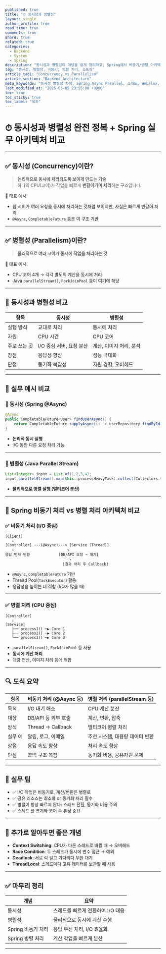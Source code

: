 ```yaml
---
published: true
title: "⏱ 동시성과 병렬성"
layout: single
author_profile: true
read_time: true
comments: true
share: true
related: true
categories:
  - Backend
  - System
  - Spring
description: "동시성과 병렬성의 개념을 쉽게 정리하고, Spring에서 비동기/병렬 아키텍처를 실제로 어떻게 구성하는지 도식과 함께 정리했습니다."
tag: "동시성, 병렬성, 비동기, 병렬 처리, 스프링"
article_tag1: "Concurrency vs Parallelism"
article_section: "Backend Architecture"
meta_keywords: "동시성 병렬성 차이, Spring Async Parallel, 스레드, WebFlux, Executor"
last_modified_at: "2025-05-05 23:55:00 +0800"
toc: true
toc_sticky: true
toc_label: "목차"
---
```


# ⏱ 동시성과 병렬성 완전 정복 + Spring 실무 아키텍처 비교

---

## ✅ 동시성 (Concurrency)이란?

> **논리적으로 동시에 처리되도록 보이게 만드는 기술**  
> 하나의 CPU(코어)가 작업을 빠르게 **번갈아가며 처리**하는 구조입니다.

📌 대표 예시:

- 웹 서버가 여러 요청을 동시에 처리하는 것처럼 보이지만, 사실은 빠르게 번갈아 처리
- `@Async`, `CompletableFuture` 등은 이 구조 기반

---

## ✅ 병렬성 (Parallelism)이란?

> **물리적으로 여러 코어가 동시에 작업을 처리하는 것**

📌 대표 예시:

- CPU 코어 4개 → 각각 별도의 계산을 동시에 처리
- Java `parallelStream()`, `ForkJoinPool` 등이 여기에 해당

---

## 🎯 동시성과 병렬성 비교

| 항목         | 동시성                   | 병렬성                  |
| ------------ | ------------------------ | ----------------------- |
| 실행 방식    | 교대로 처리              | 동시에 처리             |
| 자원         | CPU 시간                 | CPU 코어                |
| 주로 쓰는 곳 | I/O 중심 서버, 요청 분산 | 계산, 이미지 처리, 분석 |
| 장점         | 응답성 향상              | 성능 극대화             |
| 단점         | 동기화 복잡성            | 자원 경합, 오버헤드     |

---

## 🧪 실무 예시 비교

### 🔸 동시성 (Spring @Async)

```java
@Async
public CompletableFuture<User> findUserAsync() {
    return CompletableFuture.supplyAsync(() -> userRepository.findById(1L));
}
```

- **논리적 동시 실행**
- I/O 동안 다른 요청 처리 가능

---

### 🔸 병렬성 (Java Parallel Stream)

```java
List<Integer> input = List.of(1,2,3,4);
input.parallelStream().map(this::processHeavyTask).collect(Collectors.toList());
```

- **물리적으로 병렬 실행 (멀티코어 분산)**

---

## 🧠 Spring 비동기 처리 vs 병렬 처리 아키텍처 비교

### ✅ 비동기 처리 (I/O 중심)

```text
[Client]
   ↓
[Controller] ---(@Async)---> [Service (Thread)]
   ↓                        ↘
응답 먼저 반환             [DB/API 요청 → 대기]
                             ↘
                          [결과 처리 후 Callback]
```

- `@Async`, `CompletableFuture` 기반
- Thread Pool(`TaskExecutor`) 활용
- 응답성을 높이는 데 적합 (I/O가 많을 때)

---

### ✅ 병렬 처리 (CPU 중심)

```text
[Controller]
   ↓
[Service]
   ├── process1() ─▶ Core 1
   ├── process2() ─▶ Core 2
   └── process3() ─▶ Core 3
```

- `parallelStream()`, `ForkJoinPool` 등 사용
- **동시에 계산 처리**
- 대량 연산, 이미지 처리 등에 적합

---

## 🔍 도식 요약

| 항목    | 비동기 처리 (@Async 등) | 병렬 처리 (parallelStream 등)   |
| ------- | ----------------------- | ------------------------------- |
| 목적    | I/O 대기 해소           | CPU 계산 분산                   |
| 대상    | DB/API 등 외부 호출     | 계산, 변환, 압축                |
| 방식    | Thread → Callback       | 멀티코어 병렬 처리              |
| 실무 예 | 알림, 로그, 이메일      | 추천 시스템, 대용량 데이터 변환 |
| 장점    | 응답 속도 향상          | 처리 속도 향상                  |
| 단점    | 콜백 구조 복잡          | 동기화 비용, 공유자원 문제      |

---

## 🚨 실무 팁

- ✅ I/O 작업은 비동기로, 계산/변환은 병렬로
- ✅ 공유 리소스는 최소화 or 동기화 처리 필수
- ✅ 병렬이 항상 빠르지 않다: 스레드 전환, 동기화 비용 주의
- ✅ 스레드 풀 크기와 코어 수 튜닝 중요

---

## 🧠 추가로 알아두면 좋은 개념

- **Context Switching**: CPU가 다른 스레드로 바뀔 때 → 오버헤드
- **Race Condition**: 두 스레드가 동시에 변수 접근 → 예외
- **Deadlock**: 서로 락 걸고 기다리다 무한 대기
- **ThreadLocal**: 스레드마다 고유 데이터를 보관할 때 사용

---

## ✅ 마무리 정리

| 개념               | 요약                              |
| ------------------ | --------------------------------- |
| 동시성             | 스레드를 빠르게 전환하여 I/O 대응 |
| 병렬성             | 물리적으로 동시에 계산 수행       |
| Spring 비동기 처리 | 응답 우선 처리, I/O 효율화        |
| Spring 병렬 처리   | 계산 작업을 빠르게 분산           |

---
